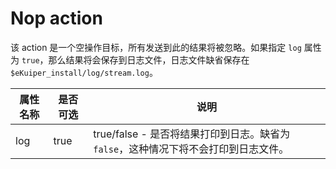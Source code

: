 # Nop action

该 action 是一个空操作目标，所有发送到此的结果将被忽略。如果指定 `log` 属性为 `true`，那么结果将会保存到日志文件，日志文件缺省保存在  `$eKuiper_install/log/stream.log`。

| 属性名称 | 是否可选 | 说明                                                   |
|------|------|------------------------------------------------------|
| log  | true | true/false - 是否将结果打印到日志。缺省为 `false`，这种情况下将不会打印到日志文件。 |


